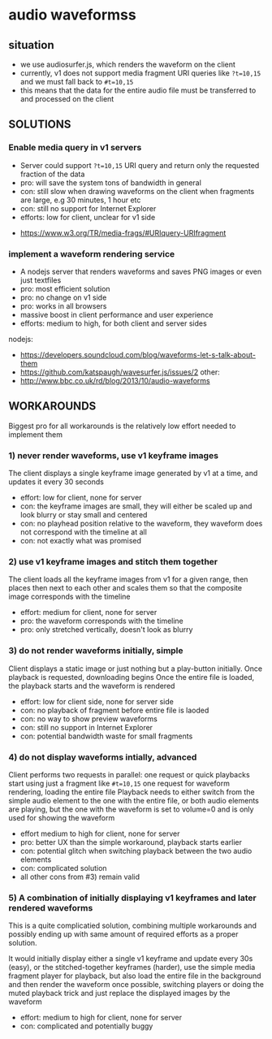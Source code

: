 # audio waveformss

## situation

- we use audiosurfer.js, which renders the waveform on the client
- currently, v1 does not support media fragment URI queries like `?t=10,15` and we must fall back to `#t=10,15`
- this means that the data for the entire audio file must be transferred to and processed on the client

## SOLUTIONS

### Enable media query in v1 servers

- Server could support `?t=10,15` URI query and return only the requested fraction of the data
- pro: will save the system tons of bandwidth in general
- con: still slow when drawing waveforms on the client when fragments are large, e.g 30 minutes, 1 hour etc
- con: still no support for Internet Explorer
- efforts: low for client, unclear for v1 side
* https://www.w3.org/TR/media-frags/#URIquery-URIfragment

### implement a waveform rendering service

- A nodejs server that renders waveforms and saves PNG images or even just textfiles
- pro: most efficient solution
- pro: no change on v1 side
- pro: works in all browsers
- massive boost in client performance and user experience 
- efforts: medium to high, for both client and server sides

nodejs:
* https://developers.soundcloud.com/blog/waveforms-let-s-talk-about-them
* https://github.com/katspaugh/wavesurfer.js/issues/2
other:
* http://www.bbc.co.uk/rd/blog/2013/10/audio-waveforms


## WORKAROUNDS

Biggest pro for all workarounds is the relatively low effort needed to implement them

### 1) never render waveforms, use v1 keyframe images

The client displays a single keyframe image generated by v1 at a time, and updates it every 30 seconds

- effort: low for client, none for server
- con: the keyframe images are small, they will either be scaled up and look blurry or stay small and centered
- con: no playhead position relative to the waveform, they waveform does not correspond with the timeline at all
- con: not exactly what was promised

### 2) use v1 keyframe images and stitch them together

The client loads all the keyframe images from v1 for a given range, then places then next to each other and scales them
so that the composite image corresponds with the timeline

- effort: medium for client, none for server
- pro: the waveform corresponds with the timeline
- pro: only stretched vertically, doesn't look as blurry

### 3) do not render waveforms initially, simple

Client displays a static image or just nothing but a play-button initially.
Once playback is requested, downloading begins
Once the entire file is loaded, the playback starts and the waveform is rendered

- effort: low for client side, none for server side
- con: no playback of fragment before entire file is laoded
- con: no way to show preview waveforms
- con: still no support in Internet Explorer
- con: potential bandwidth waste for small fragments

### 4) do not display waveforms intially, advanced

Client performs two requests in parallel:
one request or quick playbacks start using just a fragment like `#t=10,15`
one request for waveform rendering, loading the entire file
Playback needs to either switch from the simple audio element to the one with the entire file,
or both audio elements are playing, but the one with the waveform is set to volume=0 and is only used for showing the waveform

- effort medium to high for client, none for server
- pro: better UX than the simple workaround, playback starts earlier
- con: potential glitch when switching playback between the two audio elements
- con: complicated solution
- all other cons from #3) remain valid

### 5) A combination of initially displaying v1 keyframes and later rendered waveforms

This is a quite complicatied solution, combining multiple workarounds and possibly ending up
with same amount of required efforts as a proper solution.

It would initially display either a single v1 keyframe and update every 30s (easy), or the stitched-together keyframes (harder),
use the simple media fragment player for playback, but also load the entire file in the background and then
render the waveform once possible, switching players or doing the muted playback trick and just replace the displayed images by the waveform

- effort: medium to high for client, none for server
- con: complicated and potentially buggy